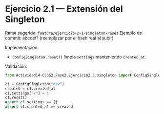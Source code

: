 # Ejercicio 2.1 — Extensión del Singleton

Rama sugerida: `feature/ejercicio-2-1-singleton-reset`
Ejemplo de commit:  abcdef1 (reemplazar por el hash real al subir)

Implementación:
- `ConfigSingleton.reset()` limpia `settings` manteniendo `created_at`.

Validación:
```python
from Actividad14-CC3S2.Fase2.Ejercicio2.1.singleton import ConfigSingleton

c1 = ConfigSingleton("dev")
created = c1.created_at
c1.settings["x"] = 1
c1.reset()
assert c1.settings == {}
assert c1.created_at == created